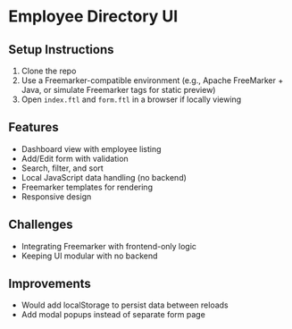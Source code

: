# Employee Directory UI

## Setup Instructions
1. Clone the repo
2. Use a Freemarker-compatible environment (e.g., Apache FreeMarker + Java, or simulate Freemarker tags for static preview)
3. Open `index.ftl` and `form.ftl` in a browser if locally viewing

## Features
- Dashboard view with employee listing
- Add/Edit form with validation
- Search, filter, and sort
- Local JavaScript data handling (no backend)
- Freemarker templates for rendering
- Responsive design

## Challenges
- Integrating Freemarker with frontend-only logic
- Keeping UI modular with no backend

## Improvements
- Would add localStorage to persist data between reloads
- Add modal popups instead of separate form page
